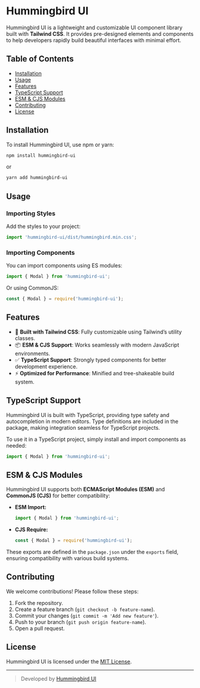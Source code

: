 # Hummingbird UI

Hummingbird UI is a lightweight and customizable UI component library built with **Tailwind CSS**. It provides pre-designed elements and components to help developers rapidly build beautiful interfaces with minimal effort.

## Table of Contents

- [Installation](#installation)
- [Usage](#usage)
- [Features](#features)
- [TypeScript Support](#typescript-support)
- [ESM & CJS Modules](#esm--cjs-modules)
- [Contributing](#contributing)
- [License](#license)

## Installation

To install Hummingbird UI, use npm or yarn:

```sh
npm install hummingbird-ui
```

or

```sh
yarn add hummingbird-ui
```

## Usage

### Importing Styles

Add the styles to your project:

```js
import 'hummingbird-ui/dist/hummingbird.min.css';
```

### Importing Components

You can import components using ES modules:

```js
import { Modal } from 'hummingbird-ui';
```

Or using CommonJS:

```js
const { Modal } = require('hummingbird-ui');
```

## Features

- 🚀 **Built with Tailwind CSS**: Fully customizable using Tailwind’s utility classes.
- 📦 **ESM & CJS Support**: Works seamlessly with modern JavaScript environments.
- ✅ **TypeScript Support**: Strongly typed components for better development experience.
- ⚡ **Optimized for Performance**: Minified and tree-shakeable build system.

## TypeScript Support

Hummingbird UI is built with TypeScript, providing type safety and autocompletion in modern editors. Type definitions are included in the package, making integration seamless for TypeScript projects.

To use it in a TypeScript project, simply install and import components as needed:

```ts
import { Modal } from 'hummingbird-ui';
```

## ESM & CJS Modules

Hummingbird UI supports both **ECMAScript Modules (ESM)** and **CommonJS (CJS)** for better compatibility:

- **ESM Import:**
  ```js
  import { Modal } from 'hummingbird-ui';
  ```

- **CJS Require:**
  ```js
  const { Modal } = require('hummingbird-ui');
  ```

These exports are defined in the `package.json` under the `exports` field, ensuring compatibility with various build systems.

## Contributing

We welcome contributions! Please follow these steps:

1. Fork the repository.
2. Create a feature branch (`git checkout -b feature-name`).
3. Commit your changes (`git commit -m 'Add new feature'`).
4. Push to your branch (`git push origin feature-name`).
5. Open a pull request.

## License

Hummingbird UI is licensed under the [MIT License](LICENSE).

---

> Developed by [Hummingbird UI](https://github.com/khayrul-dev/hb-hummingbird)


